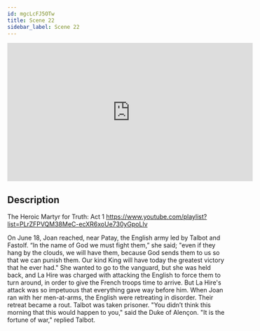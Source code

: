 ```yaml
---
id: mgcLcFJ5OTw
title: Scene 22
sidebar_label: Scene 22
---
```


<iframe
  width="560"
  height="315"
  src="https://www.youtube.com/embed/mgcLcFJ5OTw"
  title="YouTube video player"
  frameborder="0"
  allow="accelerometer; autoplay; clipboard-write; encrypted-media; gyroscope; picture-in-picture; web-share"
  referrerpolicy="strict-origin-when-cross-origin"
  allowfullscreen
></iframe>

## Description

The Heroic Martyr for Truth: Act 1 
https://www.youtube.com/playlist?list=PLrZFPVQM38MeC-ecXR6xoUe730yGpoLlv 

On June 18, Joan reached, near Patay, the English army led by Talbot and Fastolf.
“In the name of God we must fight them,” she said; "even if they hang by the clouds, we will have them, because God sends them to us so that we can punish them. Our kind King will have today the greatest victory that he ever had."
She wanted to go to the vanguard, but she was held back, and La Hire was charged with attacking the English to force them to turn around, in order to give the French troops time to arrive. But La Hire's attack was so impetuous that everything gave way before him. When Joan ran with her men-at-arms, the English were retreating in disorder. Their retreat became a rout. 
Talbot was taken prisoner.
"You didn’t think this morning that this would happen to you," said the Duke of Alençon.
"It is the fortune of war," replied Talbot.
